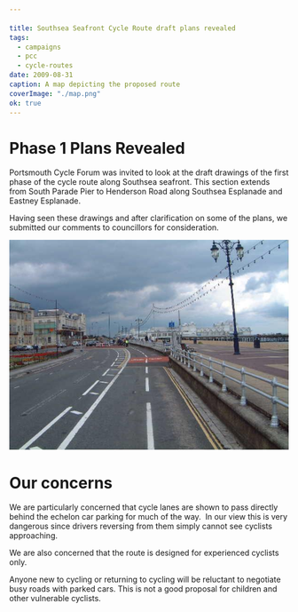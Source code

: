 ```yaml
---

title: Southsea Seafront Cycle Route draft plans revealed
tags:
  - campaigns
  - pcc
  - cycle-routes
date: 2009-08-31
caption: A map depicting the proposed route 
coverImage: "./map.png"
ok: true
---
```


# Phase 1 Plans Revealed

Portsmouth Cycle Forum was invited to look at the draft drawings of the first phase of the cycle route along Southsea seafront. This section extends from South Parade Pier to Henderson Road along Southsea Esplanade and Eastney Esplanade.

Having seen these drawings and after clarification on some of the plans, we submitted our comments to councillors for consideration.


![a contraflow cycle lane in Southsea](seafront-contraflow.jpg)
# Our concerns

We are particularly concerned that cycle lanes are shown to pass directly behind the echelon car parking for much of the way.  In our view this is very dangerous since drivers reversing from them simply cannot see cyclists approaching.

We are also concerned that the route is designed for experienced cyclists only.

Anyone new to cycling or returning to cycling will be reluctant to negotiate busy roads with parked cars. This is not a good proposal for children and other vulnerable cyclists.
